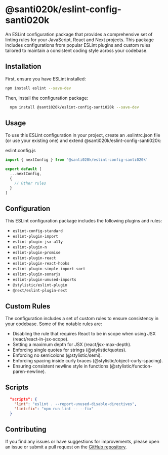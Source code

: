 # @santi020k/eslint-config-santi020k

An ESLint configuration package that provides a comprehensive set of linting rules for your JavaScript, React and Next projects. This package includes configurations from popular ESLint plugins and custom rules tailored to maintain a consistent coding style across your codebase.

## Installation

First, ensure you have ESLint installed:

```bash
npm install eslint --save-dev
```

Then, install the configuration package:

```bash
  npm install @santi020k/eslint-config-santi020k --save-dev
```

## Usage

To use this ESLint configuration in your project, create an .eslintrc.json file (or use your existing one) and extend @santi020k/eslint-config-santi020k:

eslint.config.js

```js
import { nextConfig } from '@santi020k/eslint-config-santi020k'

export default [
  ...nextConfig,
  {
    // Other rules
  }
]
```

## Configuration

This ESLint configuration package includes the following plugins and rules:

- `eslint-config-standard`
- `eslint-plugin-import`
- `eslint-plugin-jsx-a11y`
- `eslint-plugin-n`
- `eslint-plugin-promise`
- `eslint-plugin-react`
- `eslint-plugin-react-hooks`
- `eslint-plugin-simple-import-sort`
- `eslint-plugin-sonarjs`
- `eslint-plugin-unused-imports`
- `@stylistic/eslint-plugin`
- `@next/eslint-plugin-next`

## Custom Rules

The configuration includes a set of custom rules to ensure consistency in your codebase. Some of the notable rules are:

- Disabling the rule that requires React to be in scope when using JSX (react/react-in-jsx-scope).
- Setting a maximum depth for JSX (react/jsx-max-depth).
- Enforcing single quotes for strings (@stylistic/quotes).
- Enforcing no semicolons (@stylistic/semi).
- Enforcing spacing inside curly braces (@stylistic/object-curly-spacing).
- Ensuring consistent newline style in functions (@stylistic/function-paren-newline).

## Scripts

```json
  "scripts": {
    "lint": "eslint . --report-unused-disable-directives",
    "lint:fix": "npm run lint -- --fix"
  }
```

## Contributing

If you find any issues or have suggestions for improvements, please open an issue or submit a pull request on the [GitHub repository](https://github.com/santi020k/eslint-config-santi020k).

